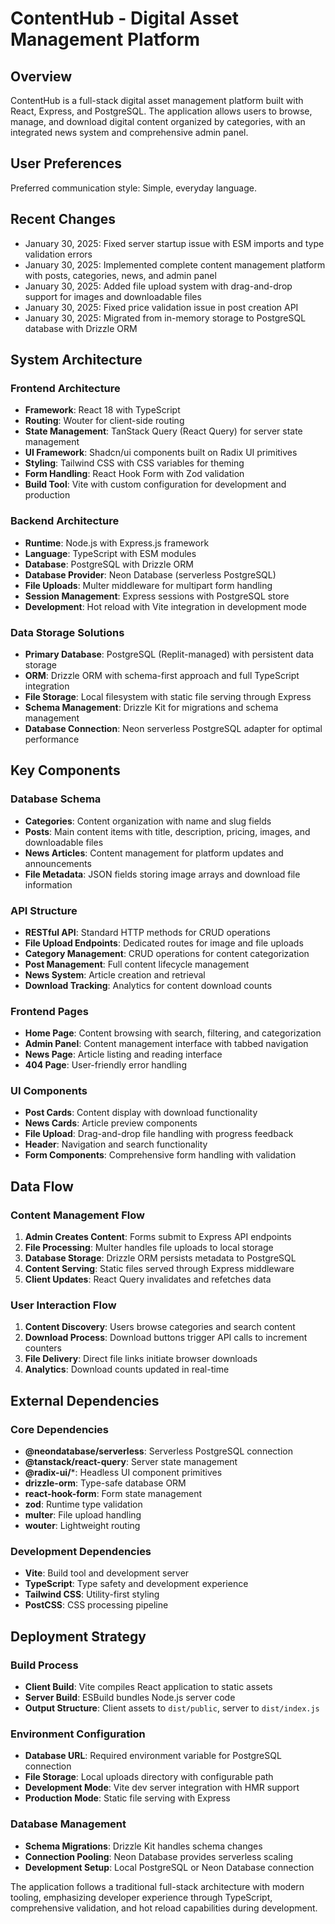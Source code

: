 # ContentHub - Digital Asset Management Platform

## Overview

ContentHub is a full-stack digital asset management platform built with React, Express, and PostgreSQL. The application allows users to browse, manage, and download digital content organized by categories, with an integrated news system and comprehensive admin panel.

## User Preferences

Preferred communication style: Simple, everyday language.

## Recent Changes

- January 30, 2025: Fixed server startup issue with ESM imports and type validation errors
- January 30, 2025: Implemented complete content management platform with posts, categories, news, and admin panel
- January 30, 2025: Added file upload system with drag-and-drop support for images and downloadable files
- January 30, 2025: Fixed price validation issue in post creation API  
- January 30, 2025: Migrated from in-memory storage to PostgreSQL database with Drizzle ORM

## System Architecture

### Frontend Architecture
- **Framework**: React 18 with TypeScript
- **Routing**: Wouter for client-side routing
- **State Management**: TanStack Query (React Query) for server state management
- **UI Framework**: Shadcn/ui components built on Radix UI primitives
- **Styling**: Tailwind CSS with CSS variables for theming
- **Form Handling**: React Hook Form with Zod validation
- **Build Tool**: Vite with custom configuration for development and production

### Backend Architecture
- **Runtime**: Node.js with Express.js framework
- **Language**: TypeScript with ESM modules
- **Database**: PostgreSQL with Drizzle ORM
- **Database Provider**: Neon Database (serverless PostgreSQL)
- **File Uploads**: Multer middleware for multipart form handling
- **Session Management**: Express sessions with PostgreSQL store
- **Development**: Hot reload with Vite integration in development mode

### Data Storage Solutions
- **Primary Database**: PostgreSQL (Replit-managed) with persistent data storage
- **ORM**: Drizzle ORM with schema-first approach and full TypeScript integration
- **File Storage**: Local filesystem with static file serving through Express
- **Schema Management**: Drizzle Kit for migrations and schema management
- **Database Connection**: Neon serverless PostgreSQL adapter for optimal performance

## Key Components

### Database Schema
- **Categories**: Content organization with name and slug fields
- **Posts**: Main content items with title, description, pricing, images, and downloadable files
- **News Articles**: Content management for platform updates and announcements
- **File Metadata**: JSON fields storing image arrays and download file information

### API Structure
- **RESTful API**: Standard HTTP methods for CRUD operations
- **File Upload Endpoints**: Dedicated routes for image and file uploads
- **Category Management**: CRUD operations for content categorization
- **Post Management**: Full content lifecycle management
- **News System**: Article creation and retrieval
- **Download Tracking**: Analytics for content download counts

### Frontend Pages
- **Home Page**: Content browsing with search, filtering, and categorization
- **Admin Panel**: Content management interface with tabbed navigation
- **News Page**: Article listing and reading interface
- **404 Page**: User-friendly error handling

### UI Components
- **Post Cards**: Content display with download functionality
- **News Cards**: Article preview components
- **File Upload**: Drag-and-drop file handling with progress feedback
- **Header**: Navigation and search functionality
- **Form Components**: Comprehensive form handling with validation

## Data Flow

### Content Management Flow
1. **Admin Creates Content**: Forms submit to Express API endpoints
2. **File Processing**: Multer handles file uploads to local storage
3. **Database Storage**: Drizzle ORM persists metadata to PostgreSQL
4. **Content Serving**: Static files served through Express middleware
5. **Client Updates**: React Query invalidates and refetches data

### User Interaction Flow
1. **Content Discovery**: Users browse categories and search content
2. **Download Process**: Download buttons trigger API calls to increment counters
3. **File Delivery**: Direct file links initiate browser downloads
4. **Analytics**: Download counts updated in real-time

## External Dependencies

### Core Dependencies
- **@neondatabase/serverless**: Serverless PostgreSQL connection
- **@tanstack/react-query**: Server state management
- **@radix-ui/***: Headless UI component primitives
- **drizzle-orm**: Type-safe database ORM
- **react-hook-form**: Form state management
- **zod**: Runtime type validation
- **multer**: File upload handling
- **wouter**: Lightweight routing

### Development Dependencies
- **Vite**: Build tool and development server
- **TypeScript**: Type safety and development experience
- **Tailwind CSS**: Utility-first styling
- **PostCSS**: CSS processing pipeline

## Deployment Strategy

### Build Process
- **Client Build**: Vite compiles React application to static assets
- **Server Build**: ESBuild bundles Node.js server code
- **Output Structure**: Client assets to `dist/public`, server to `dist/index.js`

### Environment Configuration
- **Database URL**: Required environment variable for PostgreSQL connection
- **File Storage**: Local uploads directory with configurable path
- **Development Mode**: Vite dev server integration with HMR support
- **Production Mode**: Static file serving with Express

### Database Management
- **Schema Migrations**: Drizzle Kit handles schema changes
- **Connection Pooling**: Neon Database provides serverless scaling
- **Development Setup**: Local PostgreSQL or Neon Database connection

The application follows a traditional full-stack architecture with modern tooling, emphasizing developer experience through TypeScript, comprehensive validation, and hot reload capabilities during development.